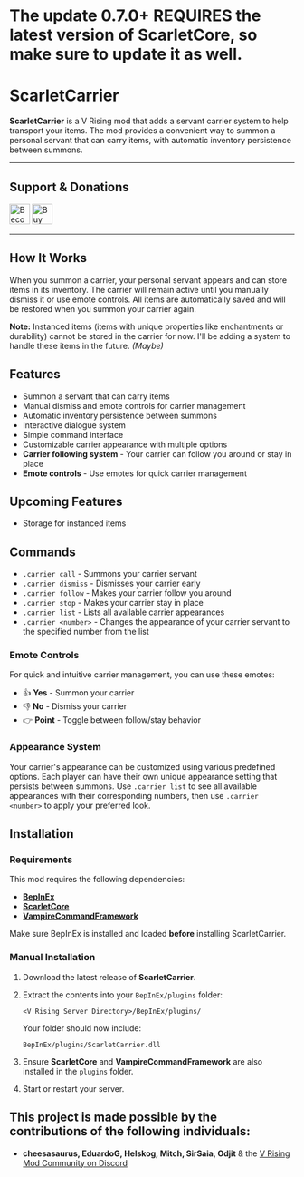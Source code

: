 # The update 0.7.0+ **REQUIRES** the latest version of ScarletCore, so make sure to update it as well.

# ScarletCarrier

**ScarletCarrier** is a V Rising mod that adds a servant carrier system to help transport your items. The mod provides a convenient way to summon a personal servant that can carry items, with automatic inventory persistence between summons.

---

## Support & Donations

<a href="https://www.patreon.com/bePatron?u=30093731" data-patreon-widget-type="become-patron-button"><img height='36' style='border:0px;height:36px;' src='https://i.imgur.com/o12xEqi.png' alt='Become a Patron' /></a>  <a href='https://ko-fi.com/F2F21EWEM7' target='_blank'><img height='36' style='border:0px;height:36px;' src='https://storage.ko-fi.com/cdn/kofi6.png?v=6' alt='Buy Me a Coffee at ko-fi.com' /></a>

---

## How It Works

When you summon a carrier, your personal servant appears and can store items in its inventory. The carrier will remain active until you manually dismiss it or use emote controls. All items are automatically saved and will be restored when you summon your carrier again.

**Note:** Instanced items (items with unique properties like enchantments or durability) cannot be stored in the carrier for now. I'll be adding a system to handle these items in the future. *(Maybe)*

## Features

* Summon a servant that can carry items
* Manual dismiss and emote controls for carrier management
* Automatic inventory persistence between summons
* Interactive dialogue system
* Simple command interface
* Customizable carrier appearance with multiple options
* **Carrier following system** - Your carrier can follow you around or stay in place
* **Emote controls** - Use emotes for quick carrier management

## Upcoming Features

* Storage for instanced items

## Commands

* `.carrier call` - Summons your carrier servant
* `.carrier dismiss` - Dismisses your carrier early
* `.carrier follow` - Makes your carrier follow you around
* `.carrier stop` - Makes your carrier stay in place
* `.carrier list` - Lists all available carrier appearances
* `.carrier <number>` - Changes the appearance of your carrier servant to the specified number from the list

### Emote Controls

For quick and intuitive carrier management, you can use these emotes:

* 👍 **Yes** - Summon your carrier
* 👎 **No** - Dismiss your carrier
* 👉 **Point** - Toggle between follow/stay behavior

### Appearance System

Your carrier's appearance can be customized using various predefined options. Each player can have their own unique appearance setting that persists between summons. Use `.carrier list` to see all available appearances with their corresponding numbers, then use `.carrier <number>` to apply your preferred look.

## Installation

### Requirements

This mod requires the following dependencies:

* **[BepInEx](https://wiki.vrisingmods.com/user/bepinex_install.html)**
* **[ScarletCore](https://thunderstore.io/c/v-rising/p/ScarletMods/ScarletCore/)**
* **[VampireCommandFramework](https://thunderstore.io/c/v-rising/p/deca/VampireCommandFramework/)**

Make sure BepInEx is installed and loaded **before** installing ScarletCarrier.

### Manual Installation

1. Download the latest release of **ScarletCarrier**.

2. Extract the contents into your `BepInEx/plugins` folder:

   `<V Rising Server Directory>/BepInEx/plugins/`

   Your folder should now include:

   `BepInEx/plugins/ScarletCarrier.dll`

3. Ensure **ScarletCore** and **VampireCommandFramework** are also installed in the `plugins` folder.
4. Start or restart your server.

## This project is made possible by the contributions of the following individuals:

- **cheesasaurus, EduardoG, Helskog, Mitch, SirSaia, Odjit** & the [V Rising Mod Community on Discord](https://vrisingmods.com/discord)
